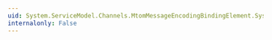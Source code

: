 ```yaml
---
uid: System.ServiceModel.Channels.MtomMessageEncodingBindingElement.System#ServiceModel#Description#IWsdlExportExtension#ExportContract(System.ServiceModel.Description.WsdlExporter,System.ServiceModel.Description.WsdlContractConversionContext)
internalonly: False
---
```

